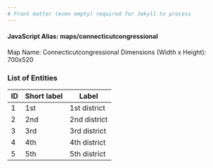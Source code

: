 ```yaml
---
# Front matter (even empty) required for Jekyll to process
---
```


#### JavaScript Alias: maps/connecticutcongressional

Map Name: Connecticutcongressional
Dimensions (Width x Height): 700x520





### List of Entities

ID | Short label | Label
---|---|---|
1|1st|1st district
2|2nd|2nd district
3|3rd|3rd district
4|4th|4th district
5|5th|5th district

